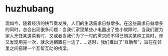 # huzhubang
现如今，随着经济的快节奏发展，人们的生活需求日益增多。在这些需求日益增多的同时，总会出现很多问题：当我们家里某些小电器出了些小故障时，当我们要为家人烹饪某道菜肴时，又或者当我们为了一时的需求而不得已购买某种工具时，却又发现用完一次，就永远搁置在一边了......这时，我们推出了“互助帮”，旨在在邻里之间搭建一个互帮互助的桥梁。
